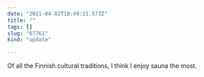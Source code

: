 ```yaml
---
date: "2021-04-02T18:49:21.573Z"
title: ""
tags: []
slug: "67761"
kind: "update"

---
```

Of all the Finnish cultural traditions, I think I enjoy sauna the most.